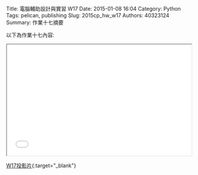Title: 電腦輔助設計與實習  W17
Date: 2015-01-08 16:04
Category: Python
Tags: pelican, publishing
Slug: 2015cp_hw_w17
Authors: 40323124
Summary: 作業十七摘要

以下為作業十七內容:

<iframe src="40323124_cp_w17.html" width="500" height="300"></iframe>

[W17投影片](40323124_cp_w17.html){:target="_blank"}




